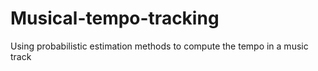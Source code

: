 # Musical-tempo-tracking
Using probabilistic estimation methods to compute the tempo in a music track

